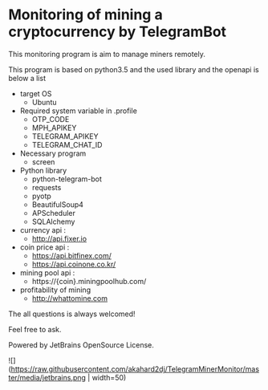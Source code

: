 # Monitoring of mining a cryptocurrency by TelegramBot
This monitoring program is aim to manage miners remotely.

This program is based on python3.5 and the used library and the openapi is below a list

- target OS
    - Ubuntu
- Required system variable in .profile
    - OTP_CODE
    - MPH_APIKEY
    - TELEGRAM_APIKEY
    - TELEGRAM_CHAT_ID
- Necessary program
    - screen
- Python library
    - python-telegram-bot
    - requests
    - pyotp
    - BeautifulSoup4
    - APScheduler
    - SQLAlchemy
- currency api : 
    - http://api.fixer.io
- coin price api :
    - https://api.bitfinex.com/
    - https://api.coinone.co.kr/
- mining pool api : 
    - https://{coin}.miningpoolhub.com/
- profitability of mining
    - http://whattomine.com

The all questions is always welcomed!

Feel free to ask.

Powered by JetBrains OpenSource License.

![](https://raw.githubusercontent.com/akahard2dj/TelegramMinerMonitor/master/media/jetbrains.png | width=50)
